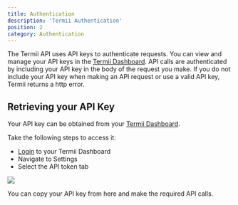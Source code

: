 ```yaml
---
title: Authentication
description: 'Termii Authentication'
position: 2
category: Authentication
---
```

The Termii API uses API keys to authenticate requests. 
You can view and manage your API keys in the <a style="text-decoration:underline;" href='https://accounts.termii.com/#/login' target="_blank">Termii Dashboard</a>.
API calls are authenticated by including your API key in the body of the request you make.
If you do not include your API key when making an API request or use a valid API key, Termii returns a http error.

## Retrieving your API Key

Your API key can be obtained from your <a href='https://accounts.termii.com/#/login' target="_blank">Termii Dashboard</a>. 

Take the following steps to access it:
* <a style="text-decoration:underline" href='https://accounts.termii.com/#/login' target="_blank">Login</a> to your Termii Dashboard
* Navigate to Settings
* Select the API token tab

<img src="/api_token_tab.png"/>

You can copy your API key from here and make the required API calls.

